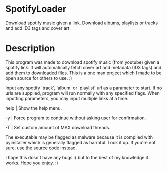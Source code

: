 # SpotifyLoader
Download spotify music given a link. Download albums, playlists or tracks and add ID3 tags and cover art

# Description
This program was made to download spotify music (from youtube) given a spotify link.
It will automatically fetch cover art and metadata (ID3 tags) and add them to 
downloaded files. This is a one man project which I made to be open source for others to use. :)

Input any spotify 'track', 'album' or 'playlist' url as a parameter to start.
If no urls are supplied, program will run normally with any specified flags.
When inputting parameters, you may input multiple links at a time.

help | Show the help menu.

-y   | Force program to continue without asking user for confirmation.

-T   | Set custom amount of MAX download threads.


The executable may be flagged as malware because it is compiled with pyinstaller which is generally flagged as harmful. Look it up. If you're not sure, use the source code instead.

I hope this dosn't have any bugs :( but to the best of my knowledge it works.
Hope you enjoy. :)


